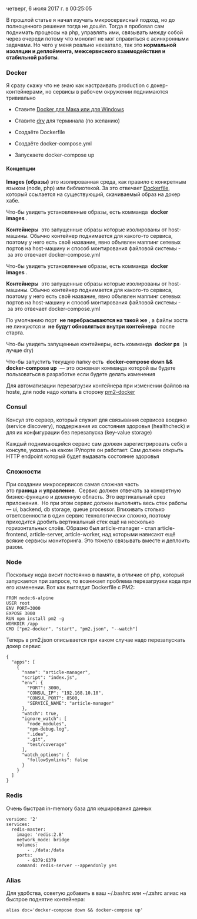 четверг, 6 июля 2017 г. в 00:25:05

В прошлой статье я начал изучать микросервисный подход, но до полноценного решения тогда не дошёл. Тогда я пробовал сам поднимать процессы на php, управлять ими, связывать между собой через очереди потому что монолит не мог справиться с асинхронными задачами. Но чего у меня реально нехватало, так это **нормальной изоляции и деплоймента, межсервисного взаимодействия и стабильной работы**.

### Docker

Я сразу скажу что не знаю как настраивать production с докер-контейнерами, но сервисы в рабочем окружении поднимаются тривиально

- Ставите [Docker для Мака или для Windows](https://www.docker.com/products/docker-toolbox)  
    
- Ставите [dry](https://github.com/moncho/dry) для терминала (по желанию)
- Создаёте Dockerfile
- Создаёте docker-compose.yml
- Запускаете docker-compose up

#### Концепции

**Images (образы)** это изолированная среда, как правило с конкретным языком (node, php) или библиотекой. За это отвечает [Dockerfile](https://docs.docker.com/engine/reference/builder/), который ссылается на существующий, скачиваемый образ на докер хабе.

Что-бы увидеть установленные образы, есть комманда  ****docker images**** . 

****Контейнеры****  это запущенные образы которые изолированы от host-машины. Обычно контейнер поднимается для какого-то сервиса, поэтому у него есть своё название, явно объявлен маппинг сетевых портов на host-машину и способ монтирования файловой системы -  за это отвечает docker-compose.yml

Что-бы увидеть установленные образы, есть комманда  ****docker images**** . 

****Контейнеры****  это запущенные образы которые изолированы от host-машины. Обычно контейнер поднимается для какого-то сервиса, поэтому у него есть своё название, явно объявлен маппинг сетевых портов на host-машину и способ монтирования файловой системы -  за это отвечает docker-compose.yml

По умолчанию порт  ****не перебрасываются на такой же**** , а файлы хоста не линкуются и  ****не будут обновляться внутри контейнера****  после старта.

Что-бы увидеть запущенные контейнеры, есть комманда  ****docker ps****  (а лучше dry)

Что-бы запустить текущую папку есть  ****docker-compose down && docker-compose up****  — это основная комманда которой вы будете пользоваться в разработке если будете делать изменения

Для автоматизации перезагрузки контейнера при изменении файлов на hostе, для node надо копать в сторону [pm2-docker](http://pm2.keymetrics.io/docs/usage/docker-pm2-nodejs/)

### Consul

Консул это сервер, который служит для связывания сервисов воедино (service discovery), поддержания их состояния здоровья (healthcheck) и для их конфигурации без перезапуска (key-value storage)

Каждый поднимающийся сервис сам должен зарегистрировать себя в консуле, указать на каком IP/порте он работает. Сам должен открыть HTTP endpoint который будет выдавать состояние здоровья

### Сложности

При создании микросервисов самая сложная часть это **граница** и **управление**.  Сервис должен отвечать за конкретную бизнес-функцию и доменную область. Это вертикальный срез приложения.  Но при этом сервис должен выполнять весь стек работы — ui, backend, db storage, queue processor. Впихивать столько ответсвенности в один сервис технологически сложно, поэтому приходится дробить вертикальный стек ещё на несколько горизонтальных слоёв. Образно был article-manager - стал article-frontend, article-server, article-worker, над которыми нависают ещё всякие сервисы мониторинга. Это тяжело связывать вместе и деплоить разом.

### Node

Поскольку нода висит постоянно в памяти, в отличие от php, который запускается при запросе, то возникает проблема перезагрузки кода при его изменении. Вот как выглядит Dockerfile с PM2:

```
FROM node:6-alpine
USER root
ENV PORT=3000
EXPOSE 3000
RUN npm install pm2 -g
WORKDIR /app
CMD ["pm2-docker", "start", "pm2.json", "--watch"]
```

Теперь в pm2.json описывается при каком случае надо перезапускать докер сервис

```
{
  "apps": [
    {
      "name": "article-manager",
      "script": "index.js",
      "env": {
        "PORT": 3000,
        "CONSUL_IP": "192.168.10.10",
        "CONSUL_PORT": 8500,
        "SERVICE_NAME": "article-manager"
      },
      "watch": true,
      "ignore_watch": [
        "node_modules",
        "npm-debug.log",
        ".idea",
        ".git",
        "test/coverage"
      ],
      "watch_options": {
        "followSymlinks": false
      }
    }
  ]
}
```

### Redis

Очень быстрая in-memory база для кеширования данных

```
version: '2'
services:
  redis-master:
    image: 'redis:2.8'
    network_mode: bridge
    volumes:
        - ./data:/data
    ports:
        - 6379:6379
    command: redis-server --appendonly yes
```

### Alias

Для удобства, советую добавить в ваш ~/.bashrc или ~/.zshrc алиас на быстрое поднятие контейнера:

```
alias doc='docker-compose down && docker-compose up'
```